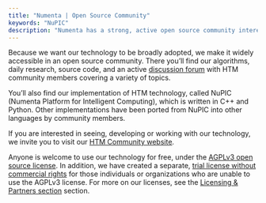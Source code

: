 ```yaml
---
title: "Numenta | Open Source Community"
keywords: "NuPIC"
description: "Numenta has a strong, active open source community interested in building HTM systems. Here you'll find our algorithms, daily research code and an active discussion forum, as well as our implementation of HTM theory, called NuPIC (Numenta Platform for Intelligent Computing)."
---
```


[business]: /machine-intelligence-technology/licensing-and-partners/
[license]:  https://www.gnu.org/licenses/agpl-3.0.en.html
[trial]:    http://numenta.org/licenses/trial/

Because we want our technology to be broadly adopted, we make it widely
accessible in an open source community. There you’ll find our algorithms, daily
research, source code, and an active [discussion forum](https://discourse.numenta.org/) with HTM community members
covering a variety of topics.

You’ll also find our implementation of HTM technology, called NuPIC (Numenta
Platform for Intelligent Computing), which is written in C++ and Python. Other
implementations have been ported from NuPIC into other languages by community
members.

If you are interested in seeing, developing or working with our technology, we
invite you to visit our [HTM Community website](http://numenta.org/).

Anyone is welcome to use our technology for free, under
the [AGPLv3 open source license][license]. In addition, we have created a
separate, [trial license without commercial rights][trial] for those individuals
or organizations who are unable to use the AGPLv3 license. For more on our
licenses, see the [Licensing & Partners section][business] section.
